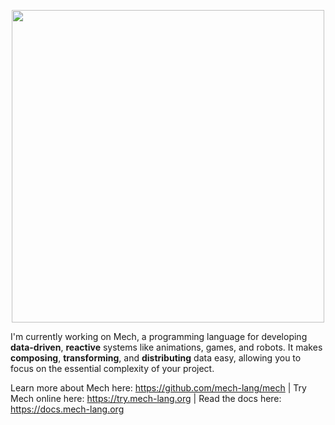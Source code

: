 <p align="center">
  <img width="500px" src="http://mech-lang.org/img/logo.png">
</p>

I'm currently working on Mech, a programming language for developing **data-driven**, **reactive** systems like animations, games, and robots. It makes **composing**, **transforming**, and **distributing** data easy, allowing you to focus on the essential complexity of your project. 

Learn more about Mech here: https://github.com/mech-lang/mech | Try Mech online here: https://try.mech-lang.org | Read the docs here: https://docs.mech-lang.org





<!--
**cmontella/cmontella** is a ✨ _special_ ✨ repository because its `README.md` (this file) appears on your GitHub profile.

Here are some ideas to get you started:

- 🔭 I’m currently working on ...
- 🌱 I’m currently learning ...
- 👯 I’m looking to collaborate on ...
- 🤔 I’m looking for help with ...
- 💬 Ask me about ...
- 📫 How to reach me: ...
- 😄 Pronouns: ...
- ⚡ Fun fact: ...
-->
